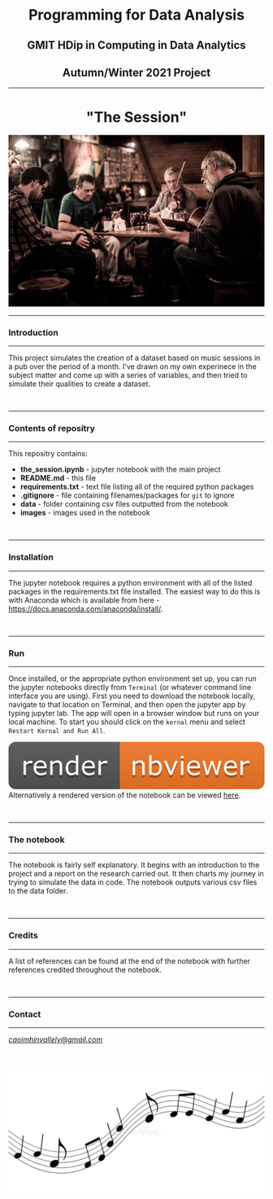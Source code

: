 <div align="center">

# Programming for Data Analysis
## GMIT HDip in Computing in Data Analytics
## Autumn/Winter 2021 Project
---

# **"The Session"**

![session1](images/session1.jpg)
</div>

---
### Introduction
---

This project simulates the creation of a dataset based on music sessions in a pub over the period of a month. I've drawn on my own experinece in the subject matter and come up with a series of variables, and then tried to simulate their qualities to create a dataset.

<br>

---
### Contents of repositry
---
This repositry contains:
- **the_session.ipynb** - jupyter notebook with the main project
- **README.md** - this file
- **requirements.txt** - text file listing all of the required python packages
- **.gitignore** - file containing filenames/packages for `git` to ignore
- **data** - folder containing csv files outputted from the notebook
- **images** - images used in the notebook

<br>

---
### Installation
---
The jupyter notebook requires a python environment with all of the listed packages in the requirements.txt file installed. The easiest way to do this is with Anaconda which is available from here - https://docs.anaconda.com/anaconda/install/.

<br>

---
### Run
---
Once installed, or the appropriate python environment set up, you can run the jupyter notebooks directly from `Terminal` (or whatever command line interface you are using). First you need to download the notebook locally, navigate to that location on Terminal, and then open the jupyter app by typing jupyter lab. The app will open in a browser window but runs on your local machine. To start you should click on the `kernal` menu and select `Restart Kernal and Run All`.

![session1](images/nbviewer.png)
Alternatively a rendered version of the notebook can be viewed [here](https://nbviewer.org/github/Caoimhinv/programming_for_DA_project/tree/main/).

<br>

---
### The notebook
---
The notebook is fairly self explanatory. It begins with an introduction to the project and a report on the research carried out. It then charts my journey in trying to simulate the data in code. The notebook outputs various csv files to the data folder.

<br>

---
### Credits
---
A list of references can be found at the end of the notebook with further references credited throughout the notebook.

<br>

---
### Contact
---
*caoimhinvallely@gmail.com*

<br>

<div align="center"> 

![session1](images/music-notes.jpeg)

</div>
